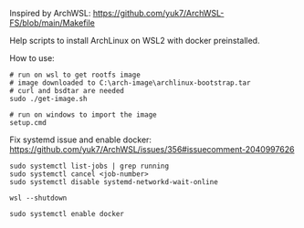 Inspired by ArchWSL: https://github.com/yuk7/ArchWSL-FS/blob/main/Makefile

Help scripts to install ArchLinux on WSL2 with docker preinstalled.

How to use:
```
# run on wsl to get rootfs image
# image downloaded to C:\arch-image\archlinux-bootstrap.tar
# curl and bsdtar are needed
sudo ./get-image.sh

# run on windows to import the image
setup.cmd
```

Fix systemd issue and enable docker:  
https://github.com/yuk7/ArchWSL/issues/356#issuecomment-2040997626

```
sudo systemctl list-jobs | grep running
sudo systemctl cancel <job-number>
sudo systemctl disable systemd-networkd-wait-online

wsl --shutdown

sudo systemctl enable docker
```